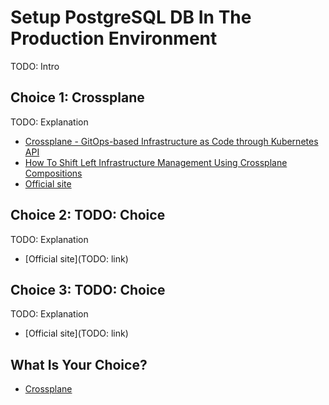 # Setup PostgreSQL DB In The Production Environment

TODO: Intro

## Choice 1: Crossplane

TODO: Explanation

* [Crossplane - GitOps-based Infrastructure as Code through Kubernetes API](https://youtu.be/n8KjVmuHm7A)
* [How To Shift Left Infrastructure Management Using Crossplane Compositions](https://youtu.be/AtbS1u2j7po)
* [Official site](https://crossplane.io)

## Choice 2: TODO: Choice

TODO: Explanation

* [Official site](TODO: link)

## Choice 3: TODO: Choice

TODO: Explanation

* [Official site](TODO: link)

## What Is Your Choice?

* [Crossplane](crossplane.md)

